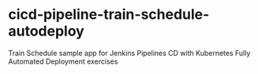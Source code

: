 # cicd-pipeline-train-schedule-autodeploy
Train Schedule sample app for Jenkins Pipelines CD with Kubernetes Fully Automated Deployment exercises
